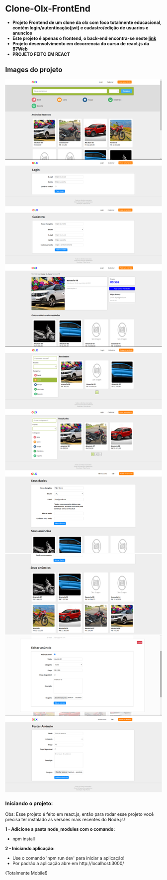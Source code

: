 # Clone-Olx-FrontEnd

* **Projeto Frontend de um clone da olx com foco totalmente educacional, contém login/autenticação(jwt) e cadastro/edição de usuarios e anuncios**
* **Este projeto é apenas o frontend, o back-end encontra-se neste [link](https://github.com/Filipe-Nunes-Silva/Clone-Olx-BackEnd)**
* **Projeto desenvolvimento em decorrencia do curso de react.js da B7Web**
* **PROJETO FEITO EM REACT**

## Images do projeto
![img1](https://github.com/Filipe-Nunes-Silva/Clone-Olx-FrontEnd/blob/main/img1.png)
![img2](https://github.com/Filipe-Nunes-Silva/Clone-Olx-FrontEnd/blob/main/img2.png)
![img3](https://github.com/Filipe-Nunes-Silva/Clone-Olx-FrontEnd/blob/main/img3.png)
![img4](https://github.com/Filipe-Nunes-Silva/Clone-Olx-FrontEnd/blob/main/img4.png)
![img5](https://github.com/Filipe-Nunes-Silva/Clone-Olx-FrontEnd/blob/main/img5.png)
![img6](https://github.com/Filipe-Nunes-Silva/Clone-Olx-FrontEnd/blob/main/img6.png)
![img7](https://github.com/Filipe-Nunes-Silva/Clone-Olx-FrontEnd/blob/main/img7.png)
![img8](https://github.com/Filipe-Nunes-Silva/Clone-Olx-FrontEnd/blob/main/img8.png)
![img9](https://github.com/Filipe-Nunes-Silva/Clone-Olx-FrontEnd/blob/main/img9.png)
![img10](https://github.com/Filipe-Nunes-Silva/Clone-Olx-FrontEnd/blob/main/img10.png)

### Iniciando o projeto:
Obs: Esse projeto é feito em react.js, então para rodar esse projeto você precisa ter instalado as versões mais recentes do Node.js!

**1 - Adicione a pasta node_modules com o comando:**
- npm install

**2 - Iniciando aplicação:**
- Use o comando 'npm run dev' para iniciar a aplicação!
- Por padrão a aplicação abre em http://localhost:3000/

(Totalmente Mobile!)
